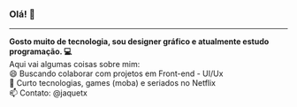 ### Olá! 👋
<hr>

<!--
**jaquetx/jaquetx** is a ✨ _special_ ✨ repository because its `README.md` (this file) appears on your GitHub profile.
-->
<strong>Gosto muito de tecnologia, sou designer gráfico e atualmente estudo programação. 💻</strong></br>
Aqui vai algumas coisas sobre mim:</br>
😄 Buscando colaborar com projetos em Front-end - UI/Ux</br>
💬 Curto tecnologias, games (moba) e seriados no Netflix</br>
📫 Contato: @jaquetx</br>

